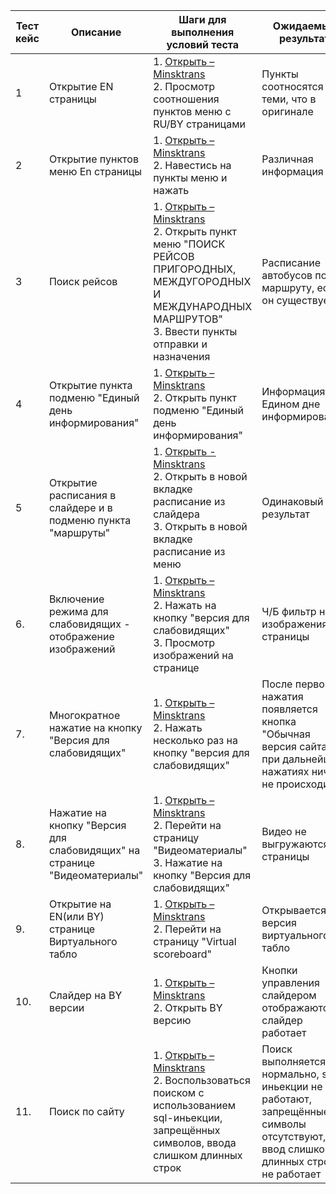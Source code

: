 
| Тест кейс | Описание                                                                 | Шаги для выполнения условий теста                                                                                                                                                                                          | Ожидаемый результат                                                                                                            | Полученный результат                                                                                                                                                                             | Позитивен/Негативен |
| --------- | ------------------------------------------------------------------------ | -------------------------------------------------------------------------------------------------------------------------------------------------------------------------------------------------------------------------- | ------------------------------------------------------------------------------------------------------------------------------ | ------------------------------------------------------------------------------------------------------------------------------------------------------------------------------------------------ | ------------------- |
| 1         | Открытие EN страницы                                                     | 1. [Открыть – Minsktrans](https://minsktrans.by/en/international-bus-routes/) <br/> 2. Просмотр соотношения пунктов меню с RU/BY страницами                                                                                | Пункты соотносятся с теми, что в оригинале                                                                                     | Недостаёт нескольких пунктов, меню не раскрываются в подменю                                                                                                                                     | Негативен           |
| 2         | Открытие пунктов меню En страницы                                        | 1. [Открыть – Minsktrans](https://minsktrans.by/en/international-bus-routes/) <br/> 2. Навестись на пункты меню и нажать                                                                                                   | Различная информация                                                                                                           | 404 Not Found                                                                                                                                                                                    | Негативен           |
| 3         | Поиск рейсов                                                             | 1. [Открыть – Minsktrans](https://minsktrans.by/en/international-bus-routes/) <br/> 2. Открыть пункт меню "ПОИСК РЕЙСОВ ПРИГОРОДНЫХ, МЕЖДУГОРОДНЫХ И МЕЖДУНАРОДНЫХ МАРШРУТОВ" <br/> 3. Ввести пункты отправки и назначения | Расписание автобусов по маршруту, если он существует                                                                           | Расписание автобусов по маршруту                                                                                                                                                                 | Положителен         |
| 4         | Открытие пункта подменю "Единый день информирования"                     | 1. [Открыть – Minsktrans](https://minsktrans.by/en/international-bus-routes/) <br/> 2. Открыть пункт подменю "Единый день информирования"                                                                                  | Информация о Едином дне информирования                                                                                         | ни ЕДИНОЙ информации о ЕДИНОМ дне информирования                                                                                                                                                 | Негативен           |
| 5         | Открытие расписания в слайдере и в подменю пункта "маршруты"             | 1. [Открыть - Minsktrans](https://minsktrans.by/en/international-bus-routes/) <br/> 2. Открыть в новой вкладке расписание из слайдера <br/> 3. Открыть в новой вкладке расписание из меню                                  | Одинаковый результат                                                                                                           | В первом случае выводится недоработанный(возможно заброшенный) раздел с картой, в котором не хватает кучи маршрутов, во втором случае выводится готовое табло с расписанием актуальных маршрутов | Негативен           |
| 6.        | Включение режима для слабовидящих - отображение изображений              | 1. [Открыть – Minsktrans](https://minsktrans.by/en/international-bus-routes/) <br/> 2. Нажать на кнопку "версия для слабовидящих" <br/> 3. Просмотр изображений на странице                                                | Ч/Б фильтр на изображениях страницы                                                                                            | Изображения пропали, блоки белые. При наведении становятся чёрными.(при этом изображения внизу корректны)                                                                                        | Негативен           |
| 7.        | Многократное нажатие на кнопку "Версия для слабовидящих"                 | 1. [Открыть – Minsktrans](https://minsktrans.by/en/international-bus-routes/) <br/> 2. Нажать несколько раз на кнопку "версия для слабовидящих" <br/>                                                                      | После первого нажатия появляется кнопка "Обычная версия сайта", при дальнейших нажатиях ничего не происходит                   | После повторных нажатий можно до бесконечности создавать кнопки "Обычная версия сайта"                                                                                                           | Негативен           |
| 8.        | Нажатие на кнопку "Версия для слабовидящих" на странице "Видеоматериалы" | 1. [Открыть – Minsktrans](https://minsktrans.by/en/international-bus-routes/) <br/> 2. Перейти на страницу "Видеоматериалы" <br/> 3. Нажатие на кнопку "Версия для слабовидящих"                                           | Видео не выгружаются со страницы                                                                                               | Видео пропадают и заново загружаются(при многократном нажатии они постоянно загружаются и выгружаются)                                                                                           | Негативен           |
| 9.        | Открытие на EN(или BY) странице Виртуального табло                       | 1. [Открыть – Minsktrans](https://minsktrans.by/en/international-bus-routes/) <br/> 2. Перейти на страницу "Virtual scoreboard" <br/>                                                                                      | Открывается En версия виртуального табло                                                                                       | Открывается Ru версия виртуального табло                                                                                                                                                         | Негативен           |
| 10.       | Слайдер на BY версии                                                     | 1. [Открыть – Minsktrans](https://minsktrans.by/en/international-bus-routes/) <br/> 2. Открыть BY версию                                                                                                                   | Кнопки управления слайдером отображаются, слайдер работает                                                                     | Слайдер не работает полностью                                                                                                                                                                    | Негативен           |
| 11.       | Поиск по сайту                                                           | 1. [Открыть – Minsktrans](https://minsktrans.by/en/international-bus-routes/) <br/> 2. Воспользоваться поиском с использованием sql-иньекции, запрещённых символов, ввода слишком длинных строк                            | Поиск выполняется нормально, sql-иньекции не работают, запрещённые символы отсутствуют, ввод слишком длинных строк не работает | При вводе слишком длинной строки сайт сбрасывает подключение и перестаёт что-либо выполнять                                                                                                      | Негативен           |
